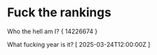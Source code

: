 # Fuck the rankings

Who the hell am I?
{ 14226674 }

What fucking year is it?
[ 2025-03-24T12:00:00Z ]
